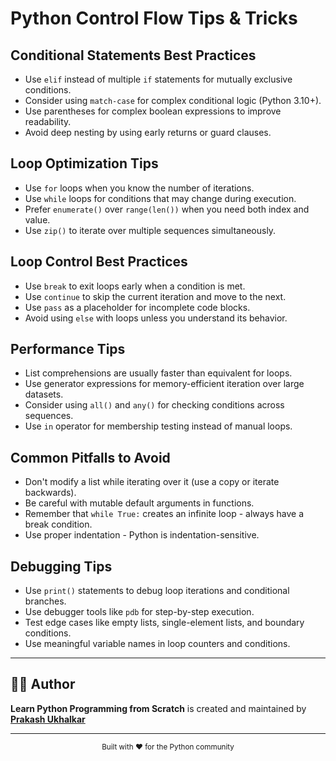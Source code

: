 # Python Control Flow Tips & Tricks

## Conditional Statements Best Practices

- Use `elif` instead of multiple `if` statements for mutually exclusive conditions.
- Consider using `match-case` for complex conditional logic (Python 3.10+).
- Use parentheses for complex boolean expressions to improve readability.
- Avoid deep nesting by using early returns or guard clauses.

## Loop Optimization Tips

- Use `for` loops when you know the number of iterations.
- Use `while` loops for conditions that may change during execution.
- Prefer `enumerate()` over `range(len())` when you need both index and value.
- Use `zip()` to iterate over multiple sequences simultaneously.

## Loop Control Best Practices

- Use `break` to exit loops early when a condition is met.
- Use `continue` to skip the current iteration and move to the next.
- Use `pass` as a placeholder for incomplete code blocks.
- Avoid using `else` with loops unless you understand its behavior.

## Performance Tips

- List comprehensions are usually faster than equivalent for loops.
- Use generator expressions for memory-efficient iteration over large datasets.
- Consider using `all()` and `any()` for checking conditions across sequences.
- Use `in` operator for membership testing instead of manual loops.

## Common Pitfalls to Avoid

- Don't modify a list while iterating over it (use a copy or iterate backwards).
- Be careful with mutable default arguments in functions.
- Remember that `while True:` creates an infinite loop - always have a break condition.
- Use proper indentation - Python is indentation-sensitive.

## Debugging Tips

- Use `print()` statements to debug loop iterations and conditional branches.
- Use debugger tools like `pdb` for step-by-step execution.
- Test edge cases like empty lists, single-element lists, and boundary conditions.
- Use meaningful variable names in loop counters and conditions.

---

## 👨‍💻 Author

**Learn Python Programming from Scratch** is created and maintained by [**Prakash Ukhalkar**](https://github.com/prakash-ukhalkar)

---

<div align="center">
  <sub>Built with ❤️ for the Python community</sub>
</div>